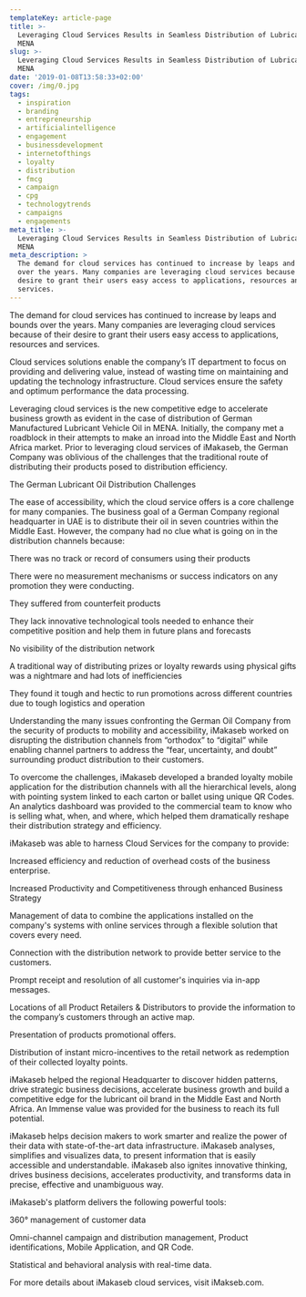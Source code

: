 ```yaml
---
templateKey: article-page
title: >-
  Leveraging Cloud Services Results in Seamless Distribution of Lubricant Oil in
  MENA
slug: >-
  Leveraging Cloud Services Results in Seamless Distribution of Lubricant Oil in
  MENA
date: '2019-01-08T13:58:33+02:00'
cover: /img/0.jpg
tags:
  - inspiration
  - branding
  - entrepreneurship
  - artificialintelligence
  - engagement
  - businessdevelopment
  - internetofthings
  - loyalty
  - distribution
  - fmcg
  - campaign
  - cpg
  - technologytrends
  - campaigns
  - engagements
meta_title: >-
  Leveraging Cloud Services Results in Seamless Distribution of Lubricant Oil in
  MENA
meta_description: >
  The demand for cloud services has continued to increase by leaps and bounds
  over the years. Many companies are leveraging cloud services because of their
  desire to grant their users easy access to applications, resources and
  services.
---
```

The demand for cloud services has continued to increase by leaps and bounds over the years. Many companies are leveraging cloud services because of their desire to grant their users easy access to applications, resources and services.

Cloud services solutions enable the company’s IT department to focus on providing and delivering value, instead of wasting time on maintaining and updating the technology infrastructure. Cloud services ensure the safety and optimum performance the data processing.

Leveraging cloud services is the new competitive edge to accelerate business growth as evident in the case of distribution of German Manufactured Lubricant Vehicle Oil in MENA. Initially, the company met a roadblock in their attempts to make an inroad into the Middle East and North Africa market. Prior to leveraging cloud services of iMakaseb, the German Company was oblivious of the challenges that the traditional route of distributing their products posed to distribution efficiency.

The German Lubricant Oil Distribution Challenges

The ease of accessibility, which the cloud service offers is a core challenge for many companies. The business goal of a German Company regional headquarter in UAE is to distribute their oil in seven countries within the Middle East. However, the company had no clue what is going on in the distribution channels because:

There was no track or record of consumers using their products

There were no measurement mechanisms or success indicators on any promotion they were conducting.

They suffered from counterfeit products

They lack innovative technological tools needed to enhance their competitive position and help them in future plans and forecasts

No visibility of the distribution network

A traditional way of distributing prizes or loyalty rewards using physical gifts was a nightmare and had lots of inefficiencies

They found it tough and hectic to run promotions across different countries due to tough logistics and operation

Understanding the many issues confronting the German Oil Company from the security of products to mobility and accessibility, iMakaseb worked on disrupting the distribution channels from “orthodox” to “digital” while enabling channel partners to address the “fear, uncertainty, and doubt” surrounding product distribution to their customers.

To overcome the challenges, iMakaseb developed a branded loyalty mobile application for the distribution channels with all the hierarchical levels, along with pointing system linked to each carton or ballet using unique QR Codes. An analytics dashboard was provided to the commercial team to know who is selling what, when, and where, which helped them dramatically reshape their distribution strategy and efficiency.

iMakaseb was able to harness Cloud Services for the company to provide:

Increased efficiency and reduction of overhead costs of the business enterprise.

Increased Productivity and Competitiveness through enhanced Business Strategy

Management of data to combine the applications installed on the company's systems with online services through a flexible solution that covers every need.

Connection with the distribution network to provide better service to the customers.

Prompt receipt and resolution of all customer's inquiries via in-app messages.

Locations of all Product Retailers & Distributors to provide the information to the company’s customers through an active map.

Presentation of products promotional offers.

Distribution of instant micro-incentives to the retail network as redemption of their collected loyalty points.

iMakaseb helped the regional Headquarter to discover hidden patterns, drive strategic business decisions, accelerate business growth and build a competitive edge for the lubricant oil brand in the Middle East and North Africa. An Immense value was provided for the business to reach its full potential.

iMakaseb helps decision makers to work smarter and realize the power of their data with state-of-the-art data infrastructure. iMakaseb analyses, simplifies and visualizes data, to present information that is easily accessible and understandable. iMakaseb also ignites innovative thinking, drives business decisions, accelerates productivity, and transforms data in precise, effective and unambiguous way.

iMakaseb's platform delivers the following powerful tools: 

360° management of customer data 

Omni-channel campaign and distribution management, Product identifications, Mobile Application, and QR Code.

Statistical and behavioral analysis with real-time data. 

For more details about iMakaseb cloud services, visit iMakseb.com.
